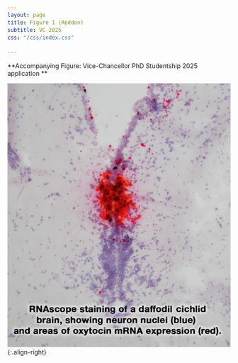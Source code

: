 ```yaml
---
layout: page
title: Figure 1 (Reddon)
subtitle: VC 2025
css: "/css/index.css"

---
```



 **Accompanying Figure: Vice-Chancellor PhD Studentship 2025 application **
    
![Figure 1](/img/VC_2025.jpg){:.align-right}    
